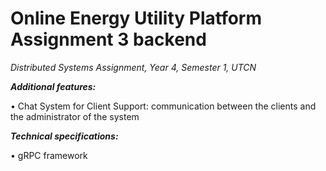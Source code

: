 # Online Energy Utility Platform Assignment 3 backend

_Distributed Systems Assignment, Year 4, Semester 1, UTCN_

**_Additional features:_**

• Chat System for Client Support: communication between the clients and the administrator of the system

**_Technical specifications:_** 

• gRPC framework
